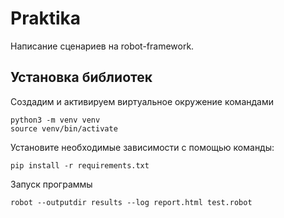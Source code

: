 # Praktika

Написание сценариев на robot-framework.

## Установка библиотек

Создадим и активируем виртуальное окружение командами
```
python3 -m venv venv
source venv/bin/activate
```

Установите необходимые зависимости с помощью команды:
```
pip install -r requirements.txt
```
Запуск программы
```
robot --outputdir results --log report.html test.robot
```
